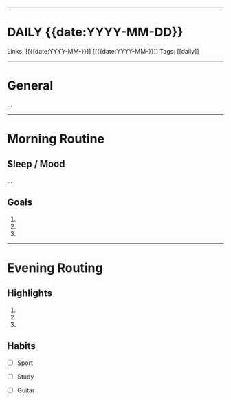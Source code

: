 ___
# DAILY {{date:YYYY-MM-DD}}
Links: [[{{date:YYYY-MM-}}]] [[{{date:YYYY-MM-}}]]
Tags: [[daily]]
<!--- Created on: {{date}}, {{time}} --->
___
# General
...
___
# Morning Routine
## Sleep / Mood
...
## Goals
1. 
2. 
3. 
___
# Evening Routing
## Highlights
1. 
2. 
3. 
## Habits 
- [ ] Sport
- [ ] Study
- [ ] Guitar
  
